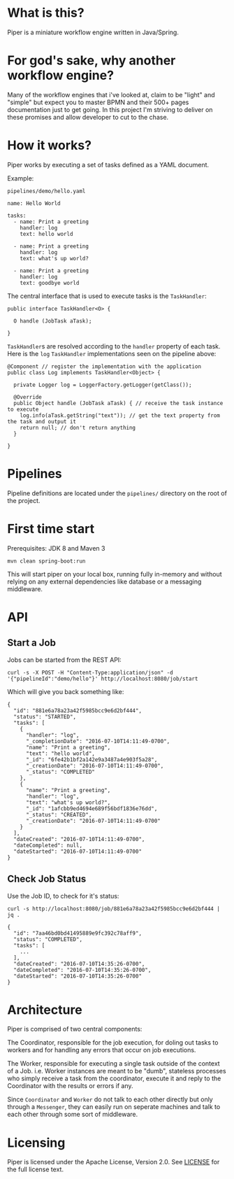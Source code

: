 # What is this?

Piper is a miniature workflow engine written in Java/Spring.

# For god's sake, why another workflow engine? 

Many of the workflow engines that i've looked at, claim to be "light" and "simple" but expect you to master BPMN and their 500+ pages documentation just to get going. In this project I'm striving to deliver on these promises and allow developer to cut to the chase.
    
# How it works? 

Piper works by executing a set of tasks defined as a YAML document. 

Example:

`pipelines/demo/hello.yaml`

```
name: Hello World
    
tasks: 
  - name: Print a greeting
    handler: log
    text: hello world
    
  - name: Print a greeting
    handler: log
    text: what's up world?
    
  - name: Print a greeting
    handler: log
    text: goodbye world
```

The central interface that is used to execute tasks is the `TaskHandler`:

```
public interface TaskHandler<O> {

  O handle (JobTask aTask);
  
}
```

`TaskHandler`s are resolved according to the `handler` property of each task. Here is the `log` `TaskHandler` implementations seen on the pipeline above: 

```
@Component // register the implementation with the application
public class Log implements TaskHandler<Object> {

  private Logger log = LoggerFactory.getLogger(getClass());

  @Override
  public Object handle (JobTask aTask) { // receive the task instance to execute
    log.info(aTask.getString("text")); // get the text property from the task and output it
    return null; // don't return anything
  }

}
``` 

# Pipelines

Pipeline definitions are located under the `pipelines/` directory on the root of the project.

# First time start

Prerequisites: JDK 8 and Maven 3

`mvn clean spring-boot:run` 

This will start piper on your local box, running fully in-memory and without relying on any external dependencies like database or a messaging middleware. 

# API

## Start a Job 

Jobs can be started from the REST API: 

```
curl -s -X POST -H "Content-Type:application/json" -d '{"pipelineId":"demo/hello"}' http://localhost:8080/job/start
```

Which will give you back something like: 

```
{
  "id": "881e6a78a23a42f5985bcc9e6d2bf444",
  "status": "STARTED",
  "tasks": [
    {
      "handler": "log",
      "_completionDate": "2016-07-10T14:11:49-0700",
      "name": "Print a greeting",
      "text": "hello world",
      "_id": "6fe42b1bf2a142e9a3487a4e903f5a28",
      "_creationDate": "2016-07-10T14:11:49-0700",
      "_status": "COMPLETED"
    },
    {
      "name": "Print a greeting",
      "handler": "log",
      "text": "what's up world?",
      "_id": "1afcbb9ed4694e689f56bdf1836e76dd",
      "_status": "CREATED",
      "_creationDate": "2016-07-10T14:11:49-0700"
    }
  ],
  "dateCreated": "2016-07-10T14:11:49-0700",
  "dateCompleted": null,
  "dateStarted": "2016-07-10T14:11:49-0700"
}
```

## Check Job Status

Use the Job ID, to check for it's status:

```
curl -s http://localhost:8080/job/881e6a78a23a42f5985bcc9e6d2bf444 | jq . 
```

```
{
  "id": "7aa46bd0bd41495889e9fc392c78aff9",
  "status": "COMPLETED",
  "tasks": [
    ... 
  ],
  "dateCreated": "2016-07-10T14:35:26-0700",
  "dateCompleted": "2016-07-10T14:35:26-0700",
  "dateStarted": "2016-07-10T14:35:26-0700"
}
```


# Architecture

Piper is comprised of two central components: 

The Coordinator, responsible for the job execution, for doling out tasks to workers and for handling any errors that occur on job executions. 

The Worker, responsible for executing a single task outside of the context of a Job. i.e. Worker instances are meant to be "dumb", stateless processes who simply receive a task from the coordinator, execute it and reply to the Coordinator with the results or errors if any.

Since `Coordinator` and `Worker` do not talk to each other directly but only through a `Messenger`, they can easily run on seperate machines and talk to each other through some sort of middleware.  
 
# Licensing

Piper is licensed under the Apache License, Version 2.0. See [LICENSE](https://github.com/creactiviti/piper/blob/master/LICENSE) for the full license text.


